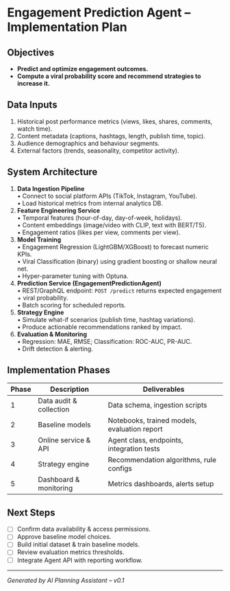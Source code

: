 # Engagement Prediction Agent – Implementation Plan

## Objectives
- **Predict and optimize engagement outcomes.**  
- **Compute a viral probability score and recommend strategies to increase it.**

## Data Inputs
1. Historical post performance metrics (views, likes, shares, comments, watch time).
2. Content metadata (captions, hashtags, length, publish time, topic).
3. Audience demographics and behaviour segments.
4. External factors (trends, seasonality, competitor activity).

## System Architecture
1. **Data Ingestion Pipeline**  
   • Connect to social platform APIs (TikTok, Instagram, YouTube).  
   • Load historical metrics from internal analytics DB.
2. **Feature Engineering Service**  
   • Temporal features (hour-of-day, day-of-week, holidays).  
   • Content embeddings (image/video with CLIP, text with BERT/T5).  
   • Engagement ratios (likes per view, comments per view).
3. **Model Training**  
   • Engagement Regression (LightGBM/XGBoost) to forecast numeric KPIs.  
   • Viral Classification (binary) using gradient boosting or shallow neural net.  
   • Hyper-parameter tuning with Optuna.
4. **Prediction Service (EngagementPredictionAgent)**  
   • REST/GraphQL endpoint: `POST /predict` returns expected engagement + viral probability.  
   • Batch scoring for scheduled reports.
5. **Strategy Engine**  
   • Simulate what-if scenarios (publish time, hashtag variations).  
   • Produce actionable recommendations ranked by impact.
6. **Evaluation & Monitoring**  
   • Regression: MAE, RMSE; Classification: ROC-AUC, PR-AUC.  
   • Drift detection & alerting.

## Implementation Phases
| Phase | Description | Deliverables |
|-------|-------------|--------------|
| 1 | Data audit & collection | Data schema, ingestion scripts |
| 2 | Baseline models | Notebooks, trained models, evaluation report |
| 3 | Online service & API | Agent class, endpoints, integration tests |
| 4 | Strategy engine | Recommendation algorithms, rule configs |
| 5 | Dashboard & monitoring | Metrics dashboards, alerts setup |

## Next Steps
- [ ] Confirm data availability & access permissions.  
- [ ] Approve baseline model choices.  
- [ ] Build initial dataset & train baseline models.  
- [ ] Review evaluation metrics thresholds.  
- [ ] Integrate Agent API with reporting workflow.

---
*Generated by AI Planning Assistant – v0.1* 
